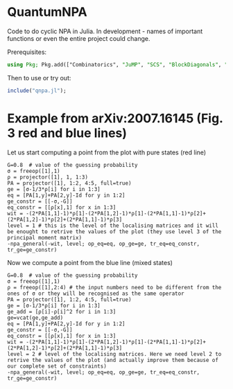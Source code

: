 # QuantumNPA

Code to do cyclic NPA in Julia. In development - names of important functions or
even the entire project could change.

Prerequisites:
```julia
using Pkg; Pkg.add(["Combinatorics", "JuMP", "SCS", "BlockDiagonals", "Mosek", "MosekTools"])
```

Then to use or try out:
```julia
include("qnpa.jl");
```

# Example from arXiv:2007.16145 (Fig. 3 red and blue lines)

Let us start computing a point from the plot with pure states (red line)
```
G=0.8  # value of the guessing probability
σ = freeop([1],1)
ρ = projector([1], 1, 1:3)
PA = projector([1], 1:2, 4:5, full=true)
ge = [σ-1/3*ρ[i] for i in 1:3]
eq = [PA[1,y]+PA[2,y]-Id for y in 1:2]
ge_constr = [[-σ,-G]]
eq_constr = [[ρ[x],1] for x in 1:3]
wit = -(2*PA[1,1]-1)*ρ[1]-(2*PA[1,2]-1)*ρ[1]-(2*PA[1,1]-1)*ρ[2]+(2*PA[1,2]-1)*ρ[2]+(2*PA[1,1]-1)*ρ[3]
level = 1 # this is the level of the localising matrices and it will be enought to retrive the values of the plot (they use level 3 of the principal moment matrix)
-npa_general(-wit, level; op_eq=eq, op_ge=ge, tr_eq=eq_constr, tr_ge=ge_constr)
```

Now we compute a point from the blue line (mixed states)
```
G=0.8  # value of the guessing probability
σ = freeop([1],1)
ρ = freeop([1],2:4) # the input numbers need to be different from the ones of σ or they will be recognised as the same operator
PA = projector([1], 1:2, 4:5, full=true)
ge = [σ-1/3*ρ[i] for i in 1:3]
ge_add = [ρ[i]-ρ[i]^2 for i in 1:3]
ge=vcat(ge,ge_add)
eq = [PA[1,y]+PA[2,y]-Id for y in 1:2]
ge_constr = [[-σ,-G]]
eq_constr = [[ρ[x],1] for x in 1:3]
wit = -(2*PA[1,1]-1)*ρ[1]-(2*PA[1,2]-1)*ρ[1]-(2*PA[1,1]-1)*ρ[2]+(2*PA[1,2]-1)*ρ[2]+(2*PA[1,1]-1)*ρ[3]
level = 2 # level of the localising matrices. Here we need level 2 to retrive the values of the plot (and actually improve them because of our complete set of constraints)
-npa_general(-wit, level; op_eq=eq, op_ge=ge, tr_eq=eq_constr, tr_ge=ge_constr)
```
